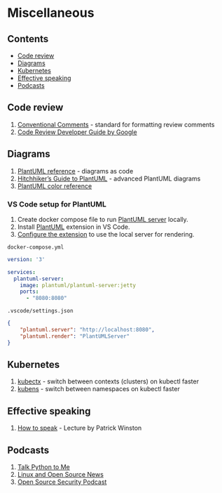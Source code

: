 # Miscellaneous

## Contents
* [Code review](#code-review)
* [Diagrams](#diagrams)
* [Kubernetes](#kubernetes)
* [Effective speaking](#effective-speaking)
* [Podcasts](#podcasts)

## Code review
1. [Conventional Comments](https://conventionalcomments.org/) - standard for formatting review comments
1. [Code Review Developer Guide by Google](https://google.github.io/eng-practices/review/)

## Diagrams
1. [PlantUML reference](https://plantuml.com/) - diagrams as code
1. [Hitchhiker’s Guide to PlantUML](https://crashedmind.github.io/PlantUMLHitchhikersGuide/) - advanced PlantUML diagrams
1. [PlantUML color reference](https://plantuml-documentation.readthedocs.io/en/latest/formatting/color-names.html)

### VS Code setup for PlantUML
1. Create docker compose file to run [PlantUML server](https://plantuml.com/starting) locally.
2. Install [PlantUML](https://github.com/qjebbs/vscode-plantuml#readme) extension in VS Code.
3. [Configure the extension](https://github.com/qjebbs/vscode-plantuml#use-plantuml-server-as-render) to use the local server for rendering. 

`docker-compose.yml`
```yml
version: '3'

services:
  plantuml-server:
    image: plantuml/plantuml-server:jetty
    ports:
      - "8080:8080"
```
`.vscode/settings.json`
```json
{
	"plantuml.server": "http://localhost:8080",
	"plantuml.render": "PlantUMLServer"
}
```

## Kubernetes
1. [kubectx](https://github.com/ahmetb/kubectx) - switch between contexts (clusters) on kubectl faster
1. [kubens](https://github.com/ahmetb/kubectx) - switch between namespaces on kubectl faster

## Effective speaking
1. [How to speak](https://www.youtube.com/watch?v=Unzc731iCUY) - Lecture by Patrick Winston

## Podcasts
1. [Talk Python to Me](https://open.spotify.com/show/6Ol9sx1lONDxBSffLW9qcZ?si=e2a91948b9fb49bc&nd=1&dlsi=f14728e5d3084c30)
1. [Linux and Open Source News](https://open.spotify.com/show/3AZjRagzOkDX55Ftk8meuZ)
1. [Open Source Security Podcast](https://open.spotify.com/show/4YeKi2aGfxuhGj2QqazzVV)
